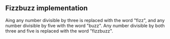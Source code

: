 ## Fizzbuzz implementation
Aing any number divisible by three is replaced with the word "fizz", and any number divisible by five with the word "buzz". Any number divisible by both three and five is replaced with the word "fizzbuzz".
